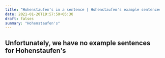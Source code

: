 ```yaml
---
title: "Hohenstaufen's in a sentence | Hohenstaufen's example sentences"
date: 2021-01-20T19:57:50+05:30
draft: falses
summary: "Hohenstaufen's"
---
```

## Unfortunately, we have no example sentences for Hohenstaufen's                 

